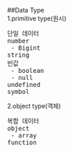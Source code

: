 ##Data Type   
1.primitive type(원시) 
<pre>
단일 데이터
number
 - Bigint
string
빈값
 - boolean
 - null
undefined
symbol
</pre>
2.object type(객체)
<pre>
복합 데이터
object 
 - array
function
</pre>